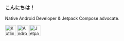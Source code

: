 ### こんにちは！

Native Android Developer & Jetpack Compose advocate.

<p align="left">
    <a href="https://kotlinlang.org/" target="_blank" rel="noreferrer"><img src="https://upload.wikimedia.org/wikipedia/commons/3/37/Kotlin_Icon_2021.svg" width="36" height="36" alt="Kotlin" /></a>
    <a href="https://developer.android.com/" target="_blank" rel="noreferrer"><img src="https://upload.wikimedia.org/wikipedia/commons/2/26/Android_Robot_Head_2023.svg" width="36" height="36" alt="Android Developers" /></a>
    <a href="https://developer.android.com/jetpack/compose" target="_blank" rel="noreferrer"><img src="https://developer.android.com/images/spot-icons/jetpack-compose.svg" width="36" height="36" alt="Jetpack Compose" /></a>
</p>                   

<!--
**uragiristereo/uragiristereo** is a ✨ _special_ ✨ repository because its `README.md` (this file) appears on your GitHub profile.

Here are some ideas to get you started:

- 🔭 I’m currently working on ...
- 🌱 I’m currently learning ...
- 👯 I’m looking to collaborate on ...
- 🤔 I’m looking for help with ...
- 💬 Ask me about ...
- 📫 How to reach me: ...
- 😄 Pronouns: ...
- ⚡ Fun fact: ...
-->
